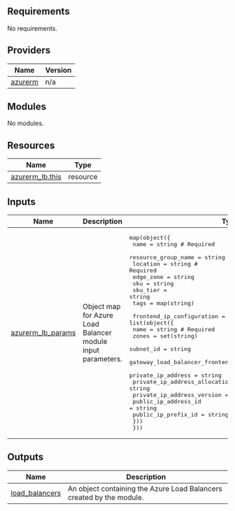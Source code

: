 <!-- BEGIN_TF_DOCS -->
<!-- markdown-table-prettify-ignore-start -->
## Requirements

No requirements.

## Providers

| Name | Version |
|------|---------|
| <a name="provider_azurerm"></a> [azurerm](#provider\_azurerm) | n/a |

## Modules

No modules.

## Resources

| Name | Type |
|------|------|
| [azurerm_lb.this](https://registry.terraform.io/providers/hashicorp/azurerm/latest/docs/resources/lb) | resource |

## Inputs

| Name | Description | Type | Default | Required |
|------|-------------|------|---------|:--------:|
| <a name="input_azurerm_lb_params"></a> [azurerm\_lb\_params](#input\_azurerm\_lb\_params) | Object map for Azure Load Balancer module input parameters. | <pre>map(object({<br>    name                = string # Required<br>    resource_group_name = string # Required<br>    location            = string # Required<br>    edge_zone           = string<br>    sku                 = string<br>    sku_tier            = string<br>    tags                = map(string)<br><br>    frontend_ip_configuration = list(object({<br>      name                                               = string # Required<br>      zones                                              = set(string)<br>      subnet_id                                          = string<br>      gateway_load_balancer_frontend_ip_configuration_id = string<br>      private_ip_address                                 = string<br>      private_ip_address_allocation                      = string<br>      private_ip_address_version                         = string<br>      public_ip_address_id                               = string<br>      public_ip_prefix_id                                = string<br>    }))<br>  }))</pre> | n/a | yes |

## Outputs

| Name | Description |
|------|-------------|
| <a name="output_load_balancers"></a> [load\_balancers](#output\_load\_balancers) | An object containing the Azure Load Balancers created by the module. |
<!-- markdown-table-prettify-ignore-end -->

<!-- END_TF_DOCS -->